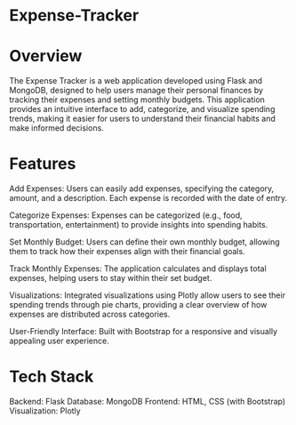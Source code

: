 # Expense-Tracker

# Overview

The Expense Tracker is a web application developed using Flask and MongoDB, designed to help users manage their personal finances by tracking their expenses and setting monthly budgets. This application provides an intuitive interface to add, categorize, and visualize spending trends, making it easier for users to understand their financial habits and make informed decisions.

# Features

Add Expenses: Users can easily add expenses, specifying the category, amount, and a description. Each expense is recorded with the date of entry.

Categorize Expenses: Expenses can be categorized (e.g., food, transportation, entertainment) to provide insights into spending habits.

Set Monthly Budget: Users can define their own monthly budget, allowing them to track how their expenses align with their financial goals.

Track Monthly Expenses: The application calculates and displays total expenses, helping users to stay within their set budget.

Visualizations: Integrated visualizations using Plotly allow users to see their spending trends through pie charts, providing a clear overview of how expenses are distributed across categories.

User-Friendly Interface: Built with Bootstrap for a responsive and visually appealing user experience.

# Tech Stack

Backend: Flask
Database: MongoDB
Frontend: HTML, CSS (with Bootstrap)
Visualization: Plotly

